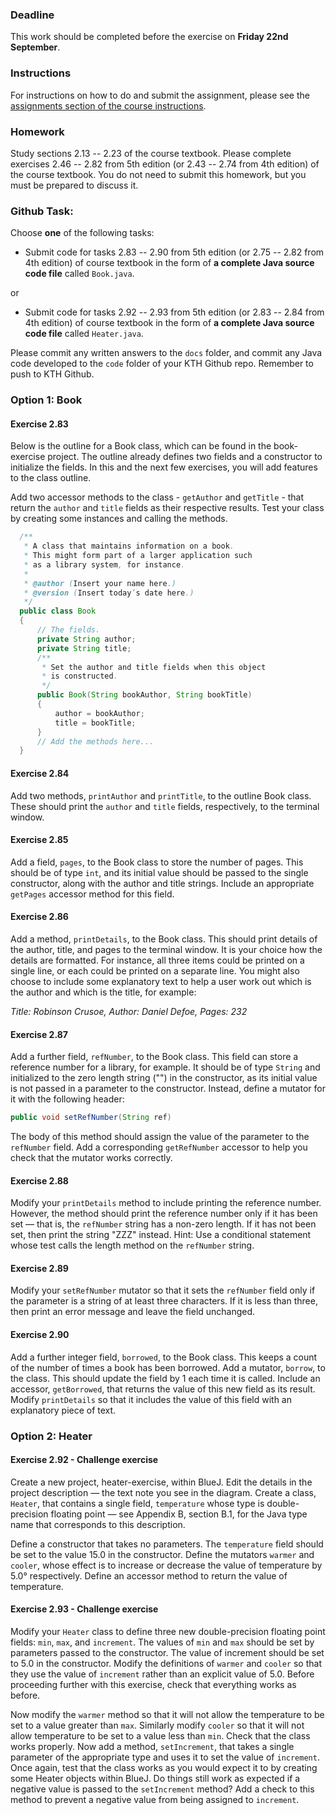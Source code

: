 ### Deadline
This work should be completed before the exercise on **Friday 22nd September**.

### Instructions
For instructions on how to do and submit the assignment, please see the
[assignments section of the course instructions](https://gits-15.sys.kth.se/inda-17/course-instructions#assignments).

### Homework
Study sections 2.13 -- 2.23 of the course textbook. Please complete exercises 2.46 -- 2.82 from 
5th edition (or 2.43 -- 2.74 from 4th edition) of the course textbook. You do not need to submit
this homework, but you must be prepared to discuss it.

### Github Task:
Choose **one** of the following tasks:

- Submit code for tasks 2.83 -- 2.90 from 5th edition (or 2.75 -- 2.82 from 4th edition) of course
textbook in the form of **a complete Java source code file** called `Book.java`.

or

- Submit code for tasks 2.92 -- 2.93 from 5th edition (or 2.83 -- 2.84 from 4th edition) of course 
textbook in the form of **a complete Java source code file** called `Heater.java`.

Please commit any written answers to the `docs` folder, and commit any Java code developed to the
`code` folder of your KTH Github repo. Remember to push to KTH Github.

### Option 1: Book

#### Exercise 2.83
Below is the outline for a Book class, which can be found in the book-exercise project. The outline
already defines two fields and a constructor to initialize the fields. In this and the next few 
exercises, you will add features to the class outline.

Add two accessor methods to the class - `getAuthor` and `getTitle` - that return the `author` and 
`title` fields as their respective results. Test your class by creating some instances and calling
the methods.

```java
  /**
   * A class that maintains information on a book.
   * This might form part of a larger application such
   * as a library system, for instance.
   *
   * @author (Insert your name here.)
   * @version (Insert today’s date here.)
   */
  public class Book
  {
      // The fields.
      private String author;
      private String title;
      /**
       * Set the author and title fields when this object
       * is constructed.
       */
      public Book(String bookAuthor, String bookTitle)
      {
          author = bookAuthor;
          title = bookTitle;
      }
      // Add the methods here...
  }
```

#### Exercise 2.84
Add two methods, `printAuthor` and `printTitle`, to the outline Book class. These should print the
`author` and `title` fields, respectively, to the terminal window.

#### Exercise 2.85
Add a field, `pages`, to the Book class to store the number of pages. This should be of type `int`,
and its initial value should be passed to the single constructor, along with the author and title
strings. Include an appropriate `getPages` accessor method for this field.

#### Exercise 2.86
Add a method, `printDetails`, to the Book class. This should print details of the author, title, and
pages to the terminal window. It is your choice how the details are formatted. For instance, all
three items could be printed on a single line, or each could be printed on a separate line.  You
might also choose to include some explanatory text to help a user work out which is the author and
which is the title, for example:

_Title: Robinson Crusoe, Author: Daniel Defoe, Pages: 232_

#### Exercise 2.87
Add a further field, `refNumber`, to the Book class. This field can store a reference number for a
library, for example. It should be of type `String` and initialized to the zero length string ("")
in the constructor, as its initial value is not passed in a parameter to the constructor. Instead,
define a mutator for it with the following header:

```java
public void setRefNumber(String ref)
```

The body of this method should assign the value of the parameter to the `refNumber` field. Add a
corresponding `getRefNumber` accessor to help you check that the mutator works correctly.

#### Exercise 2.88
Modify your `printDetails` method to include printing the reference number. However, the method
should print the reference number only if it has been set — that is, the `refNumber` string has a
non-zero length. If it has not been set, then print the string "ZZZ" instead. Hint: Use a
conditional statement whose test calls the length method on the `refNumber` string.

#### Exercise 2.89
Modify your `setRefNumber` mutator so that it sets the `refNumber` field only if the parameter is a
string of at least three characters. If it is less than three, then print an error message and leave
the field unchanged.

#### Exercise 2.90
Add a further integer field, `borrowed`, to the Book class. This keeps a count of the number of
times a book has been borrowed. Add a mutator, `borrow`, to the class. This should update the field
by 1 each time it is called. Include an accessor, `getBorrowed`, that returns the value of this new
field as its result. Modify `printDetails` so that it includes the value of this field with an
explanatory piece of text.

### Option 2: Heater

#### Exercise 2.92 - Challenge exercise
Create a new project, heater-exercise, within BlueJ. Edit the details in the project description —
the text note you see in the diagram. Create a class, `Heater`, that contains a single field,
`temperature` whose type is double-precision floating point — see Appendix B, section B.1, for the
Java type name that corresponds to this description.

Define a constructor that takes no parameters. The `temperature` field should be set to the value
15.0 in the constructor. Define the mutators `warmer` and `cooler`, whose effect is to increase or
decrease the value of temperature by 5.0° respectively. Define an accessor method to return the
value of temperature.

#### Exercise 2.93 - Challenge exercise
Modify your `Heater` class to define three new double-precision floating point fields: `min`, `max`,
and `increment`. The values of `min` and `max` should be set by parameters passed to the
constructor. The value of increment should be set to 5.0 in the constructor. Modify the definitions
of `warmer` and `cooler` so that they use the value of `increment` rather than an explicit value of
5.0. Before proceeding further with this exercise, check that everything works as before.

Now modify the `warmer` method so that it will not allow the temperature to be set to a value
greater than `max`. Similarly modify `cooler` so that it will not allow temperature to be set to a
value less than `min`. Check that the class works properly. Now add a method, `setIncrement`, that
takes a single parameter of the appropriate type and uses it to set the value of `increment`. Once
again, test that the class works as you would expect it to by creating some Heater objects within
BlueJ. Do things still work as expected if a negative value is passed to the `setIncrement` method?
Add a check to this method to prevent a negative value from being assigned to `increment`.
